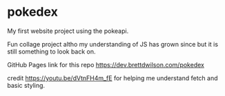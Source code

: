 # pokedex
My first website project using the pokeapi.

Fun collage project altho my understanding of JS has grown since but it is still something to look back on.

GitHub Pages link for this repo https://dev.brettdwilson.com/pokedex

credit https://youtu.be/dVtnFH4m_fE for helping me understand fetch and basic styling.

